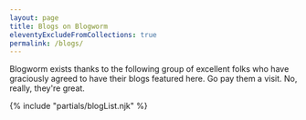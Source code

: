 ```yaml
---
layout: page
title: Blogs on Blogworm
eleventyExcludeFromCollections: true
permalink: /blogs/
---
```


Blogworm exists thanks to the following group of excellent folks who have graciously agreed to have their blogs featured here. Go pay them a visit. No, really, they're great.

{% include "partials/blogList.njk" %}
